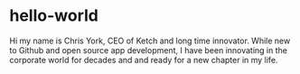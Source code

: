 # hello-world
Hi my name is Chris York, CEO of Ketch and long time innovator.  While new to Github and open source app development, I have been innovating in the corporate world for decades and and ready for a new chapter in my life.
